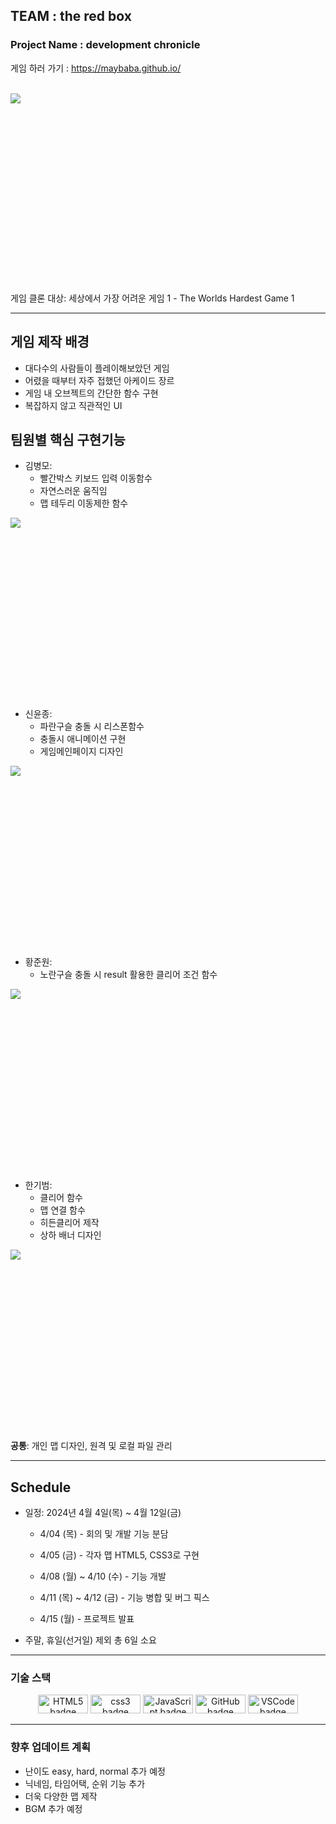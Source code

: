 ## TEAM : the red box

### Project Name : development chronicle

게임 하러 가기 : https://maybaba.github.io/

<br>

<img src="https://github.com/js-HARDESTGAME/HARDESTGAME/assets/161430857/636a26a8-5b84-4e7f-bfe9-402901aa1241.gif" align="left">

<br><br><br><br><br><br><br><br><br><br><br><br><br><br><br><br><br>


게임 클론 대상: 세상에서 가장 어려운 게임 1 - The Worlds Hardest Game 1  

---

## 게임 제작 배경
- 대다수의 사람들이 플레이해보았던 게임
- 어렸을 때부터 자주 접했던 아케이드 장르
- 게임 내 오브젝트의 간단한 함수 구현
- 복잡하지 않고 직관적인 UI

## 팀원별 핵심 구현기능
- 김병모:
  - 빨간박스 키보드 입력 이동함수
  - 자연스러운 움직임
  - 맵 테두리 이동제한 함수
    
<p>
    <img src="https://github.com/js-HARDESTGAME/HARDESTGAME/assets/158459878/75795580-9bac-4a3a-8892-7b5dd69a13b4.gif" align="left">
</p>
<br><br><br><br><br><br><br><br><br><br><br><br><br><br><br><br><br>



- 신윤종:
  - 파란구슬 충돌 시 리스폰함수
  - 충돌시 애니메이션 구현
  - 게임메인페이지 디자인
<p>
  <img src="https://github.com/js-HARDESTGAME/HARDESTGAME/assets/158459878/b8fe6f22-d145-4627-b974-dcbdfffb50d9.gif" align="left">
</p>
<br><br><br><br><br><br><br><br><br><br><br><br><br><br><br><br><br>



- 황준원:
  - 노란구슬 충돌 시 result 활용한 클리어 조건 함수
<p></p>
  
  <img src="https://github.com/js-HARDESTGAME/HARDESTGAME/assets/158459878/134608d1-fa66-4eda-9216-f3a435959a31.gif" align="left">

</p>
<br><br><br><br><br><br><br><br><br><br><br><br><br><br><br><br><br>
  
- 한기범:
  - 클리어 함수
  - 맵 연결 함수
  - 히든클리어 제작
  - 상하 배너 디자인


  
<img src="https://github.com/js-HARDESTGAME/HARDESTGAME/assets/158459878/f4c0e1e9-b3c2-48b8-85ef-3065adc61eb6.gif" align="left">

</p>    
<br><br><br><br><br><br><br><br><br><br><br><br><br><br><br><br><br>
    

**공통**: 개인 맵 디자인, 원격 및 로컬 파일 관리  

---

## Schedule

- 일정: 2024년 4월 4일(목) ~ 4월 12일(금)   

  - 4/04 (목) - 회의 및 개발 기능 분담  

  - 4/05 (금) - 각자 맵 HTML5, CSS3로 구현
  - 4/08 (월) ~ 4/10 (수) - 기능 개발
  - 4/11 (목) ~ 4/12 (금) - 기능 병합 및 버그 픽스
  - 4/15 (월) - 프로젝트 발표

- 주말, 휴일(선거일) 제외 총 6일 소요  


---

### 기술 스택
<p align ="center">
  <img src="https://img.shields.io/badge/html5-E34F26?style=flat&logo=html5&logoColor=white"alt="HTML5 badge" width="80" height="30">
  <img src="https://img.shields.io/badge/css3-1572B6?style=flat&logo=css3&logoColor=white"alt="css3 badge" width= "80" height="30"> 
  <img src="https://img.shields.io/badge/JavaScript-F7DF1E?style=for-the-badge&logo=javascript&logoColor=white" alt="JavaScript badge" width= "80" height="30">
  <img src="https://img.shields.io/badge/GitHub-181717?style=for-the-badge&logo=GitHub&logoColor=white" alt="GitHub badge" width="80" height="30">
  <img src="https://img.shields.io/badge/Visual Studio Code-007ACC?style=for-the-badge&logo=VSCode&logoColor=white" alt="VSCode badge" width="80" height="30">
</p>

---
### 향후 업데이트 계획

- 난이도 easy, hard, normal 추가 예정
- 닉네임, 타임어택, 순위 기능 추가
- 더욱 다양한 맵 제작
- BGM 추가 예정














